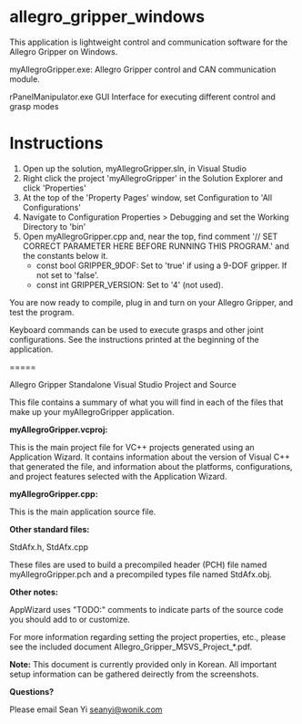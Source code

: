 allegro_gripper_windows
====================

This application is lightweight control and communication software for the Allegro Gripper on Windows.

myAllegroGripper.exe:
 Allegro Gripper control and CAN communication module.

rPanelManipulator.exe 
 GUI Interface for executing different control and grasp modes
 
 
Instructions
============ 

 1. Open up the solution, myAllegroGripper.sln, in Visual Studio
 2. Right click the project 'myAllegroGripper' in the Solution Explorer and click 'Properties'
 3. At the top of the 'Property Pages' window, set Configuration to 'All Configurations'
 4. Navigate to Configuration Properties > Debugging and set the Working Directory to 'bin'
 5. Open myAllegroGripper.cpp and, near the top, find comment '// SET CORRECT PARAMETER HERE BEFORE RUNNING THIS PROGRAM.' and the constants below it.
 	- const bool GRIPPER_9DOF: Set to 'true' if using a 9-DOF gripper. If not set to 'false'.
	- const int GRIPPER_VERSION: Set to '4' (not used).
 
You are now ready to compile, plug in and turn on your Allegro Gripper, and test the program.

Keyboard commands can be used to execute grasps and other joint configurations. 
See the instructions printed at the beginning of the application.

=====

Allegro Gripper Standalone Visual Studio Project and Source

This file contains a summary of what you will find in each of the files that make up your myAllegroGripper application.



**myAllegroGripper.vcproj:**

This is the main project file for VC++ projects generated using an Application Wizard. It contains information about the version of Visual C++ that generated the file, and information about the platforms, configurations, and project features selected with the Application Wizard.

	
	
**myAllegroGripper.cpp:**

This is the main application source file.

	
	
**Other standard files:**

StdAfx.h, StdAfx.cpp

These files are used to build a precompiled header (PCH) file named myAllegroGripper.pch and a precompiled types file named StdAfx.obj.

	
	
**Other notes:**

AppWizard uses "TODO:" comments to indicate parts of the source code you should add to or customize.

For more information regarding setting the project properties, etc., please see the included document Allegro_Gripper_MSVS_Project_*.pdf.

**Note:** This document is currently provided only in Korean. All important setup information can be gathered deirectly from the screenshots.



**Questions?**

Please email Sean Yi
seanyi@wonik.com

